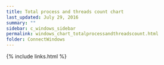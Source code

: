 ```yaml
---
title: Total process and threads count chart
last_updated: July 29, 2016
summary: ""
sidebar: c_windows_sidebar
permalink: windows_chart_totalprocessandthreadscount.html
folder: ConnectWindows
---
```





{% include links.html %}
